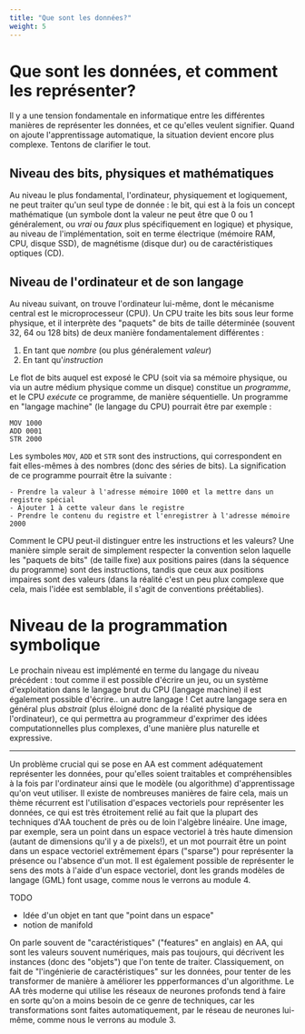 ```yaml
---
title: "Que sont les données?"
weight: 5
---
```


# Que sont les données, et comment les représenter?

Il y a une tension fondamentale en informatique entre les différentes manières
de représenter les données, et ce qu'elles veulent signifier. Quand on ajoute
l'apprentissage automatique, la situation devient encore plus complexe. Tentons
de clarifier le tout.

## Niveau des bits, physiques et mathématiques

Au niveau le plus fondamental, l'ordinateur, physiquement et logiquement, ne
peut traiter qu'un seul type de donnée : le bit, qui est à la fois un concept
mathématique (un symbole dont la valeur ne peut être que 0 ou 1 généralement, ou
*vrai* ou *faux* plus spécifiquement en logique) et physique, au niveau de
l'implémentation, soit en terme électrique (mémoire RAM, CPU, disque SSD), de
magnétisme (disque dur) ou de caractéristiques optiques (CD).

## Niveau de l'ordinateur et de son langage

Au niveau suivant, on trouve l'ordinateur lui-même, dont le mécanisme central
est le microprocesseur (CPU). Un CPU traite les bits sous leur forme physique,
et il interprète des "paquets" de bits de taille déterminée (souvent 32, 64 ou
128 bits) de deux manière fondamentalement différentes :

1. En tant que *nombre* (ou plus généralement *valeur*)
2. En tant qu'*instruction*

Le flot de bits auquel est exposé le CPU (soit via sa mémoire physique, ou via
un autre médium physique comme un disque) constitue un *programme*, et le CPU
*exécute* ce programme, de manière séquentielle. Un programme en "langage
machine" (le langage du CPU) pourrait être par exemple :

```
MOV 1000
ADD 0001
STR 2000
```

Les symboles `MOV`, `ADD` et `STR` sont des instructions, qui correspondent en fait
elles-mêmes à des nombres (donc des séries de bits). La signification de ce programme
pourrait être la suivante :

```
- Prendre la valeur à l'adresse mémoire 1000 et la mettre dans un registre spécial
- Ajouter 1 à cette valeur dans le registre
- Prendre le contenu du registre et l'enregistrer à l'adresse mémoire 2000
```

Comment le CPU peut-il distinguer entre les instructions et les valeurs? Une
manière simple serait de simplement respecter la convention selon laquelle les
"paquets de bits" (de taille fixe) aux positions paires (dans la séquence du
programme) sont des instructions, tandis que ceux aux positions impaires sont
des valeurs (dans la réalité c'est un peu plux complexe que cela, mais l'idée
est semblable, il s'agit de conventions préétablies).

# Niveau de la programmation symbolique

Le prochain niveau est implémenté en terme du langage du niveau précédent : tout
comme il est possible d'écrire un jeu, ou un système d'exploitation dans le
langage brut du CPU (langage machine) il est également possible d'écrire.. un
autre langage ! Cet autre langage sera en général plus *abstrait* (plus éloigné
donc de la réalité physique de l'ordinateur), ce qui permettra au programmeur
d'exprimer des idées computationnelles plus complexes, d'une manière plus
naturelle et expressive.

---------------------

Un problème crucial qui se pose en AA est comment adéquatement représenter les
données, pour qu'elles soient traitables et compréhensibles à la fois par
l'ordinateur ainsi que le modèle (ou algorithme) d'apprentissage qu'on veut
utiliser. Il existe de nombreuses manières de faire cela, mais un thème
récurrent est l'utilisation d'espaces vectoriels pour représenter les données,
ce qui est très étroitement relié au fait que la plupart des techniques d'AA
touchent de près ou de loin l'algèbre linéaire. Une image, par exemple, sera un
point dans un espace vectoriel à très haute dimension (autant de dimensions
qu'il y a de pixels!), et un mot pourrait être un point dans un espace vectoriel
extrêmement épars ("sparse") pour représenter la présence ou l'absence d'un mot.
Il est également possible de représenter le sens des mots à l'aide d'un espace
vectoriel, dont les grands modèles de langage (GML) font usage, comme nous le
verrons au module 4.

TODO
* Idée d'un objet en tant que "point dans un espace"
* notion de manifold

On parle souvent de "caractéristiques" ("features" en anglais) en AA, qui sont
les valeurs souvent numériques, mais pas toujours, qui décrivent les instances
(donc des "objets") que l'on tente de traiter. Classiquement, on fait de
"l'ingénierie de caractéristiques" sur les données, pour tenter de les
transformer de manière à améliorer les ppperformances d'un algorithme. Le AA
très moderne qui utilise les réseaux de neurones profonds tend à faire en sorte
qu'on a moins besoin de ce genre de techniques, car les transformations sont
faites automatiquement, par le réseau de neurones lui-même, comme nous le
verrons au module 3.

